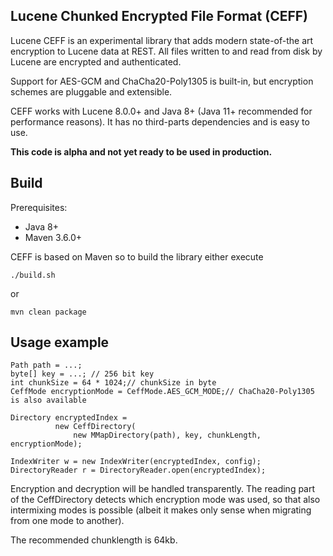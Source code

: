 ## Lucene Chunked Encrypted File Format (CEFF)

Lucene CEFF is an experimental library that adds modern state-of-the art encryption to Lucene data at REST. All files written to and read from disk by Lucene are encrypted and authenticated.

Support for AES-GCM and ChaCha20-Poly1305 is built-in, but encryption schemes are pluggable and extensible.

CEFF works with Lucene 8.0.0+ and Java 8+ (Java 11+ recommended for performance reasons). It has no third-parts dependencies and is easy to use.

**This code is alpha and not yet ready to be used in production.**

## Build

Prerequisites:

* Java 8+
* Maven 3.6.0+ 

CEFF is based on Maven so to build the library either execute

```
./build.sh
```

or 

```
mvn clean package
```

## Usage example

```
Path path = ...;
byte[] key = ...; // 256 bit key
int chunkSize = 64 * 1024;// chunkSize in byte
CeffMode encryptionMode = CeffMode.AES_GCM_MODE;// ChaCha20-Poly1305 is also available

Directory encryptedIndex =
          new CeffDirectory(
              new MMapDirectory(path), key, chunkLength, encryptionMode);

IndexWriter w = new IndexWriter(encryptedIndex, config);
DirectoryReader r = DirectoryReader.open(encryptedIndex);
```

Encryption and decryption will be handled transparently. The reading part of the CeffDirectory detects which encryption mode was used, so that also intermixing modes is possible (albeit it makes only sense when migrating from one mode to another).

The recommended chunklength is 64kb. 

